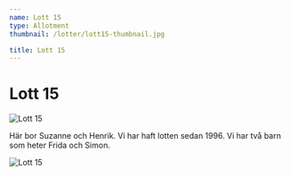 ```yaml
---
name: Lott 15
type: Allotment
thumbnail: /lotter/lott15-thumbnail.jpg

title: Lott 15
---
```

# Lott 15

![Lott 15](/lotter/lott15.jpg#left)

Här bor Suzanne och Henrik. Vi har haft lotten sedan 1996. 
Vi har två barn som heter Frida och Simon.

![Lott 15](/lotter/lott15_2.jpg#right)